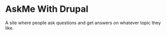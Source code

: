 # AskMe With Drupal
 A site where people ask questions and get answers on whatever topic they like.
